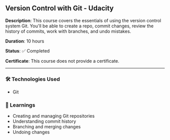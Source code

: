 ## Version Control with Git - Udacity

**Description**: This course covers the essentials of using the version control system Git. You'll be able to create a repo, commit changes, review the history of commits, work with branches, and undo mistakes.

**Duration**: 10 hours

**Status**: ✅ Completed

**Certificate**: This course does not provide a certificate.

---

### 🛠️ Technologies Used
- Git

### 📌 Learnings
- Creating and managing Git repositories
- Understanding commit history
- Branching and merging changes
- Undoing changes
